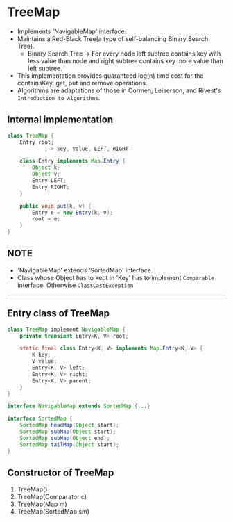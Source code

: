 # TreeMap

* Implements 'NavigableMap' interface.
* Maintains a Red-Black Tree(a type of self-balancing Binary Search Tree).
  * Binary Search Tree -> For every node left subtree contains key with less value than node and right subtree contains key more value than left subtree.
* This implementation provides guaranteed log(n) time cost for the containsKey, get, put and remove operations.
* Algorithms are adaptations of those in Cormen, Leiserson, and Rivest's `Introduction to Algorithms`.

## Internal implementation

```java
class TreeMap {
    Entry root;
            |-> key, value, LEFT, RIGHT

    class Entry implements Map.Entry {
        Object k;
        Object v;
        Entry LEFT;
        Entry RIGHT;
    }

    public void put(k, v) {
        Entry e = new Entry(k, v);
        root = e;
    }
}
```

## NOTE

* 'NavigableMap' extends 'SortedMap' interface.
* Class whose Object has to kept in 'Key' has to implement `Comparable` interface. Otherwise `ClassCastException`

---

## Entry class of TreeMap

```java
class TreeMap implement NavigableMap {
    private transient Entry<K, V> root;

    static final class Entry<K, V> implements Map.Entry<K, V> {
        K key;
        V value;
        Entry<K, V> left;
        Entry<K, V> right;
        Entry<K, V> parent;
    }
}
```

```java
interface NavigableMap extends SortedMap {...}
```

```java
interface SortedMap {
    SortedMap headMap(Object start);
    SortedMap subMap(Object start);
    SortedMap subMap(Object end);
    SortedMap tailMap(Object start);
}
```

## Constructor of TreeMap

1. TreeMap()
2. TreeMap(Comparator c)
3. TreeMap(Map m)
4. TreeMap(SortedMap sm)
